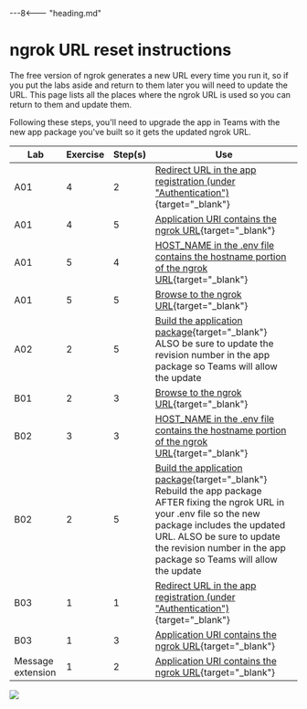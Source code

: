 ---8<--- "heading.md"

# ngrok URL reset instructions

The free version of ngrok generates a new URL every time you run it, so if you put the labs aside and return to them later you will need to update the URL. This page lists all the places where the ngrok URL is used so you can return to them and update them.

Following these steps, you'll need to upgrade the app in Teams with the new app package you've built so it gets the updated ngrok URL.

| Lab | Exercise | Step(s) | Use |
|---|---|---|--|
| A01 | 4 | 2 | [Redirect URL in the app registration (under "Authentication")](https://microsoft.github.io/app-camp/aad/A01-begin-app/#step-2-register-your-application-in-azure-active-directory){target="_blank"} |
| A01 | 4 | 5 | [Application URI contains the ngrok URL](https://microsoft.github.io/app-camp/aad/A01-begin-app/#step-5-expose-an-api){target="_blank"} |
| A01 | 5 | 4 | [HOST_NAME in the .env file contains the hostname portion of the ngrok URL](https://microsoft.github.io/app-camp/aad/A01-begin-app/#step-4-configure-the-app-settings){target="_blank"} |
| A01 | 5 | 5 | [Browse to the ngrok URL](https://microsoft.github.io/app-camp/aad/A01-begin-app/#step-5-run-the-application){target="_blank"} |
| A02 | 2 | 5 | [Build the application package](https://microsoft.github.io/app-camp/aad/A02-after-teams-sso/#step-5-build-the-package){target="_blank"} ALSO be sure to update the revision number in the app package so Teams will allow the update |
| B01 | 2 | 3 | [Browse to the ngrok URL](https://microsoft.github.io/app-camp/bespoke/B01-begin-app/#step-5-run-the-application){target="_blank"}
| B02 | 3 | 3 | [HOST_NAME in the .env file contains the hostname portion of the ngrok URL](https://microsoft.github.io/app-camp/bespoke/B02-after-teams-login/#step-3-add-the-teams-app-id-to-the-env-file){target="_blank"} |
| B02 | 2 | 5 | [Build the application package](https://microsoft.github.io/app-camp/aad/A02-after-teams-sso/#step-5-build-the-package){target="_blank"} Rebuild the app package AFTER fixing the ngrok URL in your .env file so the new package includes the updated URL. ALSO be sure to update the revision number in the app package so Teams will allow the update |
| B03 | 1 | 1 | [Redirect URL in the app registration (under "Authentication")](https://microsoft.github.io/app-camp/bespoke/B03-after-teams-sso/#step-1-register-your-application-in-azure-active-directory){target="_blank"} |
| B03 | 1 | 3 | [Application URI contains the ngrok URL](https://microsoft.github.io/app-camp/bespoke/B03-after-teams-sso/#step-3-expose-an-api){target="_blank"} |
| Message extension | 1 | 2 | [Application URI contains the ngrok URL](https://microsoft.github.io/app-camp/aad/MessagingExtension/#ex1-step3){target="_blank"} |

<img src="https://pnptelemetry.azurewebsites.net/app-camp/labs/ngrok-reset-instructions" />



